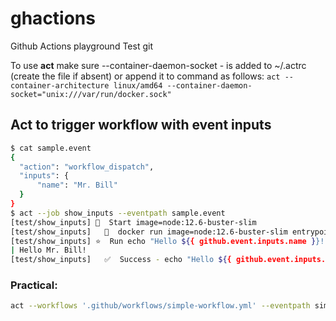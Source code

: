 # ghactions
Github Actions playground
Test git

To use **act** make sure --container-daemon-socket - is added to ~/.actrc (create the file if absent) or append it to command as follows: `act --container-architecture linux/amd64 --container-daemon-socket="unix:///var/run/docker.sock"`

## Act to trigger workflow with event inputs
``` bash
$ cat sample.event
{
  "action": "workflow_dispatch",
  "inputs": {
      "name": "Mr. Bill"
  }
}
$ act --job show_inputs --eventpath sample.event
[test/show_inputs] 🚀  Start image=node:12.6-buster-slim
[test/show_inputs]   🐳  docker run image=node:12.6-buster-slim entrypoint=["/usr/bin/tail" "-f" "/dev/null"] cmd=[]
[test/show_inputs] ⭐  Run echo "Hello ${{ github.event.inputs.name }}!"
| Hello Mr. Bill!
[test/show_inputs]   ✅  Success - echo "Hello ${{ github.event.inputs.name }}!"
```
### Practical:
``` bash
act --workflows '.github/workflows/simple-workflow.yml' --eventpath simple-workflow.event.json
``` 